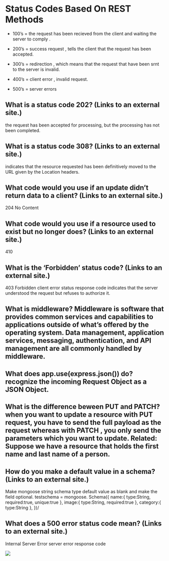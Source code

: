 # Status Codes Based On REST Methods
- 100’s = the request has been recieved from the client and waiting the server to comply .

- 200’s = success request , tells the client that the request has been accepted.

- 300’s = redirection , which means that the request that have been srnt to the server is invalid.

- 400’s = client error , invalid request.

- 500’s = server errors

## What is a status code 202? (Links to an external site.)
the request has been accepted for processing, but the processing has not been completed.

## What is a status code 308? (Links to an external site.)
indicates that the resource requested has been definitively moved to the URL given by the Location headers.

## What code would you use if an update didn’t return data to a client? (Links to an external site.)
204 No Content

## What code would you use if a resource used to exist but no longer does? (Links to an external site.)
410

## What is the ‘Forbidden’ status code? (Links to an external site.)
403 Forbidden client error status response code indicates that the server understood the request but refuses to authorize it.

## What is middleware? Middleware is software that provides common services and capabilities to applications outside of what’s offered by the operating system. Data management, application services, messaging, authentication, and API management are all commonly handled by middleware.

## What does app.use(express.json()) do? recognize the incoming Request Object as a JSON Object.

## What is the difference beween PUT and PATCH? when you want to update a resource with PUT request, you have to send the full payload as the request whereas with PATCH , you only send the parameters which you want to update. Related: Suppose we have a resource that holds the first name and last name of a person.

## How do you make a default value in a schema? (Links to an external site.)
Make mongoose string schema type default value as blank and make the field optional. testschema = mongoose. Schema({ name:{ type:String, required:true, unique:true }, image:{ type:String, required:true }, category:{ type:String }, })/

## What does a 500 error status code mean? (Links to an external site.)
Internal Server Error server error response code

![](https://miro.medium.com/max/700/0*H-miofAjsKHbrCFU.png)
